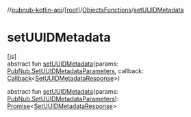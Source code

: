 //[pubnub-kotlin-api](../../../index.md)/[[root]](../index.md)/[ObjectsFunctions](index.md)/[setUUIDMetadata](set-u-u-i-d-metadata.md)

# setUUIDMetadata

[js]\
abstract fun [setUUIDMetadata](set-u-u-i-d-metadata.md)(params: [PubNub.SetUUIDMetadataParameters](../-pub-nub/-set-u-u-i-d-metadata-parameters/index.md), callback: [Callback](../-callback/index.md)&lt;[SetUUIDMetadataResponse](../-set-u-u-i-d-metadata-response/index.md)&gt;)

abstract fun [setUUIDMetadata](set-u-u-i-d-metadata.md)(params: [PubNub.SetUUIDMetadataParameters](../-pub-nub/-set-u-u-i-d-metadata-parameters/index.md)): [Promise](https://kotlinlang.org/api/core/kotlin-stdlib/kotlin.js/-promise/index.html)&lt;[SetUUIDMetadataResponse](../-set-u-u-i-d-metadata-response/index.md)&gt;
